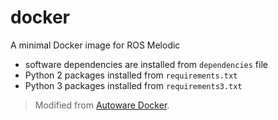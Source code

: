 # docker

A minimal Docker image for ROS Melodic
- software dependencies are installed from `dependencies` file
- Python 2 packages installed from `requirements.txt`
- Python 3 packages installed from `requirements3.txt`

> Modified from [Autoware Docker](https://github.com/Autoware-AI/docker).

